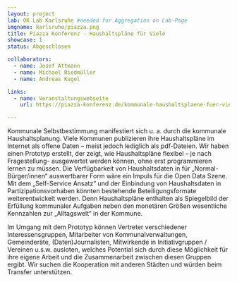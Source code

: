 ```yaml
---
layout: project
lab: OK Lab Karlsruhe #needed for Aggregation on Lab-Page
imgname: karlsruhe/piazza.png
title: Piazza Konferenz - Haushaltspläne für Viele
showcase: 1
status: Abgeschlosen

collaborators:
  - name: Josef Attmann
  - name: Michael Riedmüller
  - name: Andreas Kugel

links:
  - name: Veranstaltungswebseite
    url: https://piazza-konferenz.de/kommunale-haushaltsplaene-fuer-viele-zugaenglich-machen/

---
```


Kommunale Selbstbestimmung manifestiert sich u. a. durch die kommunale Haushaltsplanung. Viele Kommunen publizieren ihre Haushaltspläne im Internet als offene Daten – meist jedoch lediglich als pdf-Dateien. Wir haben einen Prototyp erstellt, der zeigt, wie Haushaltspläne flexibel – je nach Fragestellung- ausgewertet werden können, ohne erst programmieren lernen zu müssen. Die Verfügbarkeit von Haushaltsdaten in für „Normal-Bürger/innen“ auswertbarer Form wäre ein Impuls für die Open Data Szene. Mit dem „Self-Service Ansatz“ und der Einbindung von Haushaltsdaten in Partizipationsvorhaben könnten bestehende Beteiligungsformate weiterentwickelt werden. Denn Haushaltspläne enthalten als Spiegelbild der Erfüllung kommunaler Aufgaben neben den monetären Größen wesentliche Kennzahlen zur „Alltagswelt“ in der Kommune.

Im Umgang mit dem Prototyp können Vertreter verschiedener Interessensgruppen, Mitarbeiter von Kommunalverwaltungen, Gemeinderäte, (Daten)Journalisten, Mitwirkende in Initiativgruppen / Vereinen u.s.w. ausloten, welches Potential sich durch diese Möglichkeit für ihre eigene Arbeit und die Zusammenarbeit zwischen diesen Gruppen ergibt. Wir suchen die Kooperation mit anderen Städten und würden beim Transfer unterstützen.
